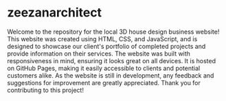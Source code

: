 # zeezanarchitect
Welcome to the repository for the local 3D house design business website! This website was created using HTML, CSS, and JavaScript, and is designed to showcase our client's portfolio of completed projects and provide information on their services. The website was built with responsiveness in mind, ensuring it looks great on all devices. It is hosted on GitHub Pages, making it easily accessible to clients and potential customers alike. As the website is still in development, any feedback and suggestions for improvement are greatly appreciated. Thank you for contributing to this project!
